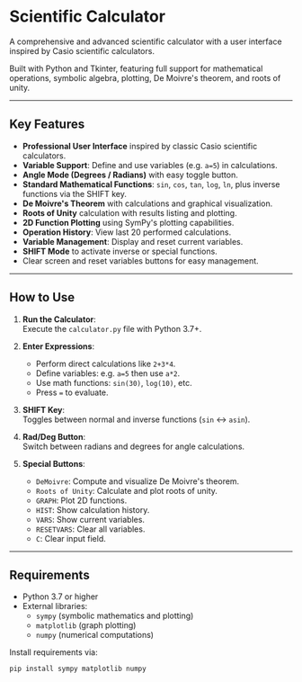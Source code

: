 # Scientific Calculator 

A comprehensive and advanced scientific calculator with a user interface inspired by Casio scientific calculators.

Built with Python and Tkinter, featuring full support for mathematical operations, symbolic algebra, plotting, De Moivre's theorem, and roots of unity.

---

## Key Features

- **Professional User Interface** inspired by classic Casio scientific calculators.  
- **Variable Support**: Define and use variables (e.g. `a=5`) in calculations.  
- **Angle Mode (Degrees / Radians)** with easy toggle button.  
- **Standard Mathematical Functions**: `sin`, `cos`, `tan`, `log`, `ln`, plus inverse functions via the SHIFT key.  
- **De Moivre's Theorem** with calculations and graphical visualization.  
- **Roots of Unity** calculation with results listing and plotting.  
- **2D Function Plotting** using SymPy's plotting capabilities.  
- **Operation History**: View last 20 performed calculations.  
- **Variable Management**: Display and reset current variables.  
- **SHIFT Mode** to activate inverse or special functions.  
- Clear screen and reset variables buttons for easy management.

---

## How to Use

1. **Run the Calculator**:  
   Execute the `calculator.py` file with Python 3.7+.

2. **Enter Expressions**:  
   - Perform direct calculations like `2+3*4`.  
   - Define variables: e.g. `a=5` then use `a*2`.  
   - Use math functions: `sin(30)`, `log(10)`, etc.  
   - Press `=` to evaluate.

3. **SHIFT Key**:  
   Toggles between normal and inverse functions (`sin` ↔ `asin`).

4. **Rad/Deg Button**:  
   Switch between radians and degrees for angle calculations.

5. **Special Buttons**:  
   - `DeMoivre`: Compute and visualize De Moivre's theorem.  
   - `Roots of Unity`: Calculate and plot roots of unity.  
   - `GRAPH`: Plot 2D functions.  
   - `HIST`: Show calculation history.  
   - `VARS`: Show current variables.  
   - `RESETVARS`: Clear all variables.  
   - `C`: Clear input field.

---

## Requirements

- Python 3.7 or higher  
- External libraries:  
  - `sympy` (symbolic mathematics and plotting)  
  - `matplotlib` (graph plotting)  
  - `numpy` (numerical computations)  

Install requirements via:

```bash
pip install sympy matplotlib numpy

